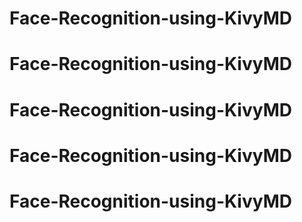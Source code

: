 # Face-Recognition-using-KivyMD
# Face-Recognition-using-KivyMD
# Face-Recognition-using-KivyMD
# Face-Recognition-using-KivyMD
# Face-Recognition-using-KivyMD
